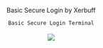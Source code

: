 <center>
  <p align="center">Basic Secure Login by Xerbuff</p>
</center>

<center>
  <p align="center" align-items="center">
     <code>Basic Secure Login Terminal</code><br>
    <br>
    <img align="center" src="http://37.media.tumblr.com/6f45082eefaee14df9b98a81d447ccb0/tumblr_n5d9jmR8x81spkzlyo2_500.gif"/><br><br>
  </p>
</center>
